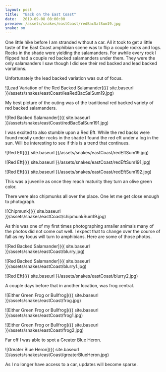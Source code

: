 ```yaml
---
layout: post
title:  "Back on the East Coast"
date:   2019-09-08 08:00:00
preview: /assets/snakes/eastCoast/redBacSalSum19.jpg
snake: on
---
```

One little hike before I am stranded without a car. All it took to get a little taste of the East Coast amphibian scene was to flip a couple rocks and logs. Rocks in the shade were yielding the salamanders. For awhile every rock I flipped had a couple red backed salamanders under them. They were the only salamanders I saw though I did see their red backed and lead backed variations. 

Unfortunately the lead backed variation was out of focus.

![Lead Variation of the Red Backed Salamander]({{ site.baseurl }}/assets/snakes/eastCoast/leaRedBacSalSum19.jpg)

My best picture of the outing was of the traditional red backed variety of red backed salamanders.

![Red Backed Salamander]({{ site.baseurl }}/assets/snakes/eastCoast/redBacSalSum191.jpg)

I was excited to also stumble upon a Red Eft. While the red backs were found mostly under rocks in the shade I found the red eft under a log in the sun. Will be interesting to see if this is a trend that continues.

![Red Eft]({{ site.baseurl }}/assets/snakes/eastCoast/redEftSum19.jpg)

![Red Eft]({{ site.baseurl }}/assets/snakes/eastCoast/redEftSum191.jpg)

![Red Eft]({{ site.baseurl }}/assets/snakes/eastCoast/redEftSum192.jpg)

This was a juvenile as once they reach maturity they turn an olive green color. 

There were also chipmunks all over the place. One let me get close enough to photograph.

![Chipmunk]({{ site.baseurl }}/assets/snakes/eastCoast/chipmunkSum19.jpg)

As this was one of my first times photographing smaller animals many of the photos did not come out well. I expect that to change over the course of fall as my focus will turn to amphibians. Here are some of those photos.

![Red Backed Salamander]({{ site.baseurl }}/assets/snakes/eastCoast/blurry.jpg)

![Red Backed Salamander]({{ site.baseurl }}/assets/snakes/eastCoast/blurry1.jpg)

![Red Eft]({{ site.baseurl }}/assets/snakes/eastCoast/blurry2.jpg)

A couple days before that in another location, was frog central. 

![Either Green Frog or Bullfrog]({{ site.baseurl }}/assets/snakes/eastCoast/frog.jpg)

![Either Green Frog or Bullfrog]({{ site.baseurl }}/assets/snakes/eastCoast/frog1.jpg)

![Either Green Frog or Bullfrog]({{ site.baseurl }}/assets/snakes/eastCoast/frog2.jpg)

Far off I was able to spot a Greater Blue Heron.

![Greater Blue Heron]({{ site.baseurl }}/assets/snakes/eastCoast/greaterBlueHeron.jpg)

As I no longer have access to a car, updates will become sparse.